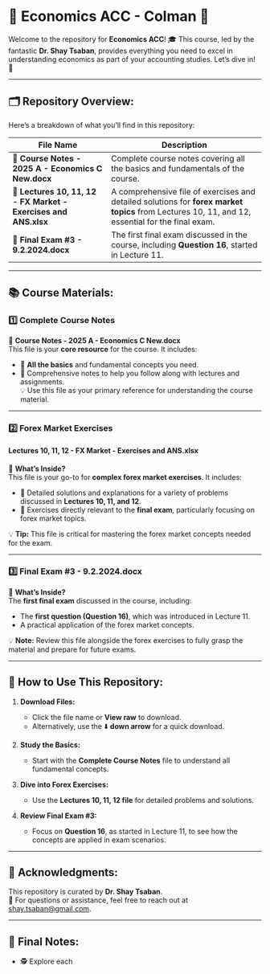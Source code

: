 # 📘 Economics ACC - Colman 📘

Welcome to the repository for **Economics ACC**! 🎓 This course, led by the fantastic **Dr. Shay Tsaban**, provides everything you need to excel in understanding economics as part of your accounting studies. Let’s dive in! 🚀

---

## 🗂️ Repository Overview:
Here’s a breakdown of what you’ll find in this repository:  

| File Name                                        | Description                                                                                                          |
|--------------------------------------------------|----------------------------------------------------------------------------------------------------------------------|
| **📄 Course Notes - 2025 A - Economics C New.docx**   | Complete course notes covering all the basics and fundamentals of the course.                                        |
| **📄 Lectures 10, 11, 12 - FX Market - Exercises and ANS.xlsx** | A comprehensive file of exercises and detailed solutions for **forex market topics** from Lectures 10, 11, and 12, essential for the final exam.   |
| **📄 Final Exam #3 - 9.2.2024.docx**                 | The first final exam discussed in the course, including **Question 16**, started in Lecture 11.                      |

---

## 📚 Course Materials:
### 1️⃣ **Complete Course Notes**  
📄 **Course Notes - 2025 A - Economics C New.docx**  
This file is your **core resource** for the course. It includes:  
- 📝 **All the basics** and fundamental concepts you need.  
- 📘 Comprehensive notes to help you follow along with lectures and assignments.  
💡 Use this file as your primary reference for understanding the course material.  

---

### 2️⃣ **Forex Market Exercises**  
#### **Lectures 10, 11, 12 - FX Market - Exercises and ANS.xlsx**  
📄 **What’s Inside?**  
This file is your go-to for **complex forex market exercises**. It includes:  
- 🌟 Detailed solutions and explanations for a variety of problems discussed in **Lectures 10, 11, and 12**.  
- 🧾 Exercises directly relevant to the **final exam**, particularly focusing on forex market topics.  

💡 **Tip:** This file is critical for mastering the forex market concepts needed for the exam.  

---

### 3️⃣ **Final Exam #3 - 9.2.2024.docx**  
📄 **What’s Inside?**  
The **first final exam** discussed in the course, including:  
- The **first question (Question 16)**, which was introduced in Lecture 11.  
- A practical application of the forex market concepts.  

💡 **Note:** Review this file alongside the forex exercises to fully grasp the material and prepare for future exams.  

---

## 🤔 How to Use This Repository:
1. **Download Files:**  
   - Click the file name or **View raw** to download.  
   - Alternatively, use the ⬇️ **down arrow** for a quick download.  

2. **Study the Basics:**  
   - Start with the **Complete Course Notes** file to understand all fundamental concepts.  

3. **Dive into Forex Exercises:**  
   - Use the **Lectures 10, 11, 12 file** for detailed problems and solutions.  

4. **Review Final Exam #3:**  
   - Focus on **Question 16**, as started in Lecture 11, to see how the concepts are applied in exam scenarios.  

---

## 💌 Acknowledgments:
This repository is curated by **Dr. Shay Tsaban**.  
📧 For questions or assistance, feel free to reach out at [shay.tsaban@gmail.com](mailto:shay.tsaban@gmail.com).  

---

## 🎉 Final Notes:
- 🕵️ Explore each
